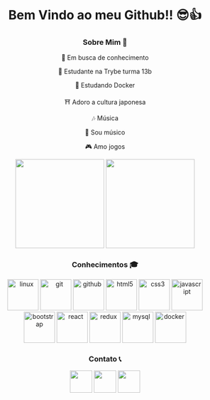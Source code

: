<link rel="stylesheet" href="https://cdn.jsdelivr.net/gh/devicons/devicon@v2.14.0/devicon.min.css">
<h1 align="center">
  Bem Vindo ao meu Github!! 😎👍
</h1>
<h3 align="center">
  Sobre Mim 👀
</h3>
<div align="center">
<p>🚀 Em busca de conhecimento</p>
<p>👻 Estudante na Trybe turma 13b</p>
<p>🤔 Estudando Docker</p>
<p>⛩ Adoro a cultura japonesa</p>
<p>🎶 Música</p>
<p>🎼 Sou músico</p>
<p>🎮 Amo jogos</p>
</div>
<!--stats-->
<div align="center">
  <img height="200em" src="https://github-readme-stats.vercel.app/api?username=Gabriel-Lobin&show_icons=true&include_all_commits=true&theme=graywhite"/>
  <img height="200em" src="https://github-readme-stats.vercel.app/api/top-langs/?username=Gabriel-Lobin&theme=graywhite"/>
</div>
<!--stacks-->
<h3 align="center">Conhecimentos 🎓</h3>
<div align="center">
  <img height="70em" alt="linux" src="https://cdn.jsdelivr.net/gh/devicons/devicon/icons/linux/linux-original.svg"/>
  <img height="70em" alt="git" src="https://cdn.jsdelivr.net/gh/devicons/devicon/icons/git/git-original-wordmark.svg"/>
  <img height="70em" alt="github" src="https://cdn.jsdelivr.net/gh/devicons/devicon/icons/github/github-original-wordmark.svg"/>
  <img height="70em" alt="html5" src="https://cdn.jsdelivr.net/gh/devicons/devicon/icons/html5/html5-original.svg"/>
  <img height="70em" alt="css3" src="https://cdn.jsdelivr.net/gh/devicons/devicon/icons/css3/css3-original.svg"/>
  <img height="70em" alt="javascript" src="https://cdn.jsdelivr.net/gh/devicons/devicon/icons/javascript/javascript-original.svg"/>
  <img height="70em" alt="bootstrap" src="https://cdn.jsdelivr.net/gh/devicons/devicon/icons/bootstrap/bootstrap-original.svg"/>
  <img height="70em" alt="react" src="https://cdn.jsdelivr.net/gh/devicons/devicon/icons/react/react-original-wordmark.svg"/>
  <img height="70em" alt="redux" src="https://cdn.jsdelivr.net/gh/devicons/devicon/icons/redux/redux-original.svg"/>
  <img height="70em" alt="mysql" src="https://cdn.jsdelivr.net/gh/devicons/devicon/icons/mysql/mysql-original-wordmark.svg"/>
  <img height="70em" alt="docker" src="https://cdn.jsdelivr.net/gh/devicons/devicon/icons/docker/docker-original-wordmark.svg"/>
</div>
<!--links-->
<h3 align="center">Contato 📞</h3>
<div align="center">
  <a href="https://www.linkedin.com/in/gabrielsuassunaamorim/" target="_blank">
    <img height="50em" src="https://logospng.org/download/linkedin/logo-linkedin-icon-2048.png"></a>
  <a href="https://www.twitch.tv/lobinhoxd" target="_blank">
    <img height="50em" src="https://img.utdstc.com/icon/97d/da6/97dda66e6e0fe5b6f27b89e6e1a00f246bf82a92e4800300bb6a939cce00d1f7:200"></a>
  <a href="https://www.instagram.com/gabriel.s.amorim/" target="_blank">
    <img height="50em" src="https://upload.wikimedia.org/wikipedia/commons/thumb/a/a5/Instagram_icon.png/1024px-Instagram_icon.png"></a>
  <!-- <a href="http://api.whatsapp.com/send?phone=(telefone)" target="_blank">
    <img height="50em" src="https://www.gruporeporter.com.br/wp-content/uploads/2021/02/d9d97d48264770f85d35c208f279152c.png"></a> -->
</div>




